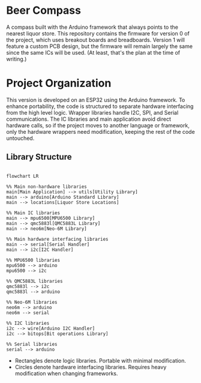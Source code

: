 # Beer Compass

A compass built with the Arduino framework that always points to the nearest liquor store. This repository contains the firmware for version 0 of the project, which uses breakout boards and breadboards. Version 1 will feature a custom PCB design, but the firmware will remain largely the same since the same ICs will be used. (At least, that's the plan at the time of writing.)

# Project Organization

This version is developed on an ESP32 using the Arduino framework. To enhance portability, the code is structured to separate hardware interfacing from the high level logic. Wrapper libraries handle I2C, SPI, and Serial communications. The IC libraries and main application avoid direct hardware calls, so if the project moves to another language or framework, only the hardware wrappers need modification, keeping the rest of the code untouched.

## Library Structure

```mermaid

flowchart LR

%% Main non-hardware libraries
main[Main Application] --> utils[Utility Library]
main --> arduino[Arduino Standard Library]
main --> locations[Liquor Store Locations]

%% Main IC libraries
main --> mpu6500[MPU6500 Library]
main --> qmc5883l[QMC5883L Library]
main --> neo6m[Neo-6M Library]

%% Main hardware interfacing libraries
main --> serial[Serial Handler]
main --> i2c[I2C Handler]

%% MPU6500 libraries
mpu6500 --> arduino
mpu6500 --> i2c

%% QMC5883L libraries
qmc5883l --> i2c
qmc5883l --> arduino

%% Neo-6M libraries
neo6m --> arduino
neo6m --> serial

%% I2C libraries
i2c --> wire[Arduino I2C Handler]
i2c --> bitops[Bit operations Library]

%% Serial libraries
serial --> arduino

```

<ul>
    <li> Rectangles denote logic libraries. Portable with minimal modification. </li>
    <li> Circles denote hardware interfacing libraries. Requires heavy modification when changing frameworks. </li>

</ul>
